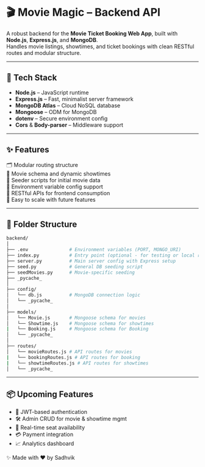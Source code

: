 # 🎬 Movie Magic – Backend API

A robust backend for the **Movie Ticket Booking Web App**, built with **Node.js**, **Express.js**, and **MongoDB**.  
Handles movie listings, showtimes, and ticket bookings with clean RESTful routes and modular structure.

---

## 🚀 Tech Stack

- **Node.js** – JavaScript runtime
- **Express.js** – Fast, minimalist server framework
- **MongoDB Atlas** – Cloud NoSQL database
- **Mongoose** – ODM for MongoDB
- **dotenv** – Secure environment config
- **Cors** & **Body-parser** – Middleware support

---

## ✨ Features

🗂️ Modular routing structure  
🎥 Movie schema and dynamic showtimes  
🌱 Seeder scripts for initial movie data  
🔐 Environment variable config support  
📡 RESTful APIs for frontend consumption  
🧩 Easy to scale with future features

---

## 📁 Folder Structure

```bash
backend/
│
├── .env               # Environment variables (PORT, MONGO_URI)
├── index.py           # Entry point (optional - for testing or local runs)
├── server.py          # Main server config with Express setup
├── seed.py            # General DB seeding script
├── seedMovies.py      # Movie-specific seeding
├── _pycache_
│
├── config/
│   └── db.js          # MongoDB connection logic
│   └── _pycache_
│
├── models/
│   └── Movie.js       # Mongoose schema for movies
│   └── Showtime.js    # Mongoose schema for showtimes 
|   └── Booking.js     # Mongoose schema for Booking
│   └── _pycache_
│
├── routes/
│   └── movieRoutes.js # API routes for movies
|   └── bookingRoutes.js # API routes for booking
|   └── showtimeRoutes.js # API routes for showtimes
│   └── _pycache_

```

---

## 📦 Upcoming Features
- 🔐 JWT-based authentication
- 🛠️ Admin CRUD for movie & showtime mgmt
- 📅 Real-time seat availability
- 💳 Payment integration
- 📈 Analytics dashboard


✨ Made with ❤️ by Sadhvik


